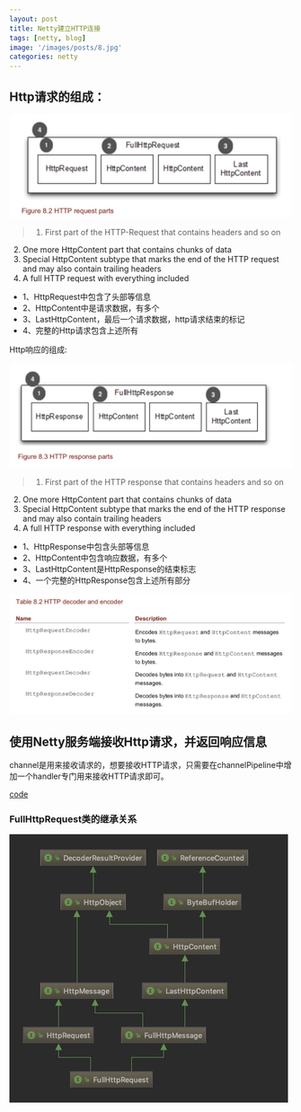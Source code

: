 ```yaml
---
layout: post
title: Netty建立HTTP连接
tags: [netty, blog]
image: '/images/posts/8.jpg'
categories: netty
---
```



## Http请求的组成：

![-w620](/images/posts/media/15637184845951/15637188509306.jpg)
>1. First part of the HTTP-Request that contains headers and so on
2. One more HttpContent part that contains chunks of data
3. Special HttpContent subtype that marks the end of the HTTP request and may also contain trailing headers
4. A full HTTP request with everything included

- 1、HttpRequest中包含了头部等信息
- 2、HttpContent中是请求数据，有多个
- 3、LastHttpContent，最后一个请求数据，http请求结束的标记
- 4、完整的Http请求包含上述所有

Http响应的组成:

![-w637](/images/posts/media/15637184845951/15637188325078.jpg)
>1. First part of the HTTP response that contains headers and so on
2. One more HttpContent part that contains chunks of data
3. Special HttpContent subtype that marks the end of the HTTP response and may also contain trailing headers
4. A full HTTP response with everything included

- 1、HttpResponse中包含头部等信息
- 2、HttpContent中包含响应数据，有多个
- 3、LastHttpContent是HttpResponse的结束标志
- 4、一个完整的HttpResponse包含上述所有部分

![-w748](/images/posts/media/15637184845951/15637194968474.jpg)

## 使用Netty服务端接收Http请求，并返回响应信息
channel是用来接收请求的，想要接收HTTP请求，只需要在channelPipeline中增加一个handler专门用来接收HTTP请求即可。

[code](https://github.com/hitolz/hitolz.github.io/tree/master/images/posts/code/netty)

### FullHttpRequest类的继承关系
![](/images/posts/media/15637184845951/15638509766698.jpg)